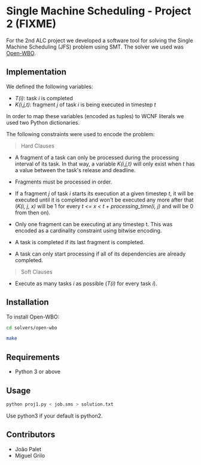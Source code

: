 # Single Machine Scheduling - Project 2 (FIXME)

For the 2nd ALC project we developed a software tool for solving the Single Machine Scheduling (JFS) problem using SMT. The solver we used was [Open-WBO](http://sat.inesc-id.pt/open-wbo/).


## Implementation

We defined the following variables:

* *T(i)*: task *i* is completed
* *K(i,j,t)*: fragment *j* of task *i* is being executed in timestep *t*

In order to map these variables (encoded as tuples) to WCNF literals we used two Python dictionaries.

The following constraints were used to encode the problem:

> Hard Clauses

* A fragment of a task can only be processed during the processing interval of its task. In that way, a variable *K(i,j,t)* will only exist when *t* has a value between the task's release and deadline.

* Fragments must be processed in order.

* If a fragment *j* of task *i* starts its execution at a given timestep *t*, it will be executed until it is completed and won't be executed any more after that (*K(i, j, x)* will be 1 for every *t <= x < t + processing_time(i, j)* and will be 0 from then on).

* Only one fragment can be executing at any timestep t. This was encoded as a cardinality constraint using bitwise encoding.

* A task is completed if its last fragment is completed.

* A task can only start processing if all of its dependencies are already completed.

> Soft Clauses

* Execute as many tasks *i* as possible (*T(i)* for every task *i*).


## Installation

To install Open-WBO:

```bash
cd solvers/open-wbo

make
```

## Requirements

* Python 3 or above


## Usage

```bash
python proj1.py < job.sms > solution.txt
```
Use python3 if your default is python2.


## Contributors

* João Palet
* Miguel Grilo
